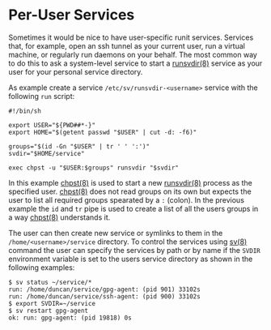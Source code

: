 # Per-User Services

Sometimes it would be nice to have user-specific runit services. Services that,
for example, open an ssh tunnel as your current user, run a virtual machine, or
regularly run daemons on your behalf. The most common way to do this to ask a
system-level service to start a
[runsvdir(8)](https://man.voidlinux.org/runsvdir.8) service as your user for
your personal service directory.

As example create a service `/etc/sv/runsvdir-<username>` service with the
following `run` script:

```
#!/bin/sh

export USER="${PWD##*-}"
export HOME="$(getent passwd "$USER" | cut -d: -f6)"

groups="$(id -Gn "$USER" | tr ' ' ':')"
svdir="$HOME/service"

exec chpst -u "$USER:$groups" runsvdir "$svdir"
```

In this example [chpst(8)](https://man.voidlinux.org/chpst.8) is used to start a
new [runsvdir(8)](https://man.voidlinux.org/runsvdir.8) process as the specified
user. [chpst(8)](https://man.voidlinux.org/chpst.8) does not read groups on its
own but expects the user to list all required groups spearated by a `:` (colon).
In the previous example the `id` and `tr` pipe is used to create a list of all
the users groups in a way [chpst(8)](https://man.voidlinux.org/chpst.8)
understands it.

The user can then create new service or symlinks to them in the
`/home/<username>/service` directory. To control the services using
[sv(8)](https://man.voidlinux.org/sv.8) command the user can specify the
services by path or by name if the `SVDIR` environment variable is set to the
users service directory as shown in the following examples:

```
$ sv status ~/service/*
run: /home/duncan/service/gpg-agent: (pid 901) 33102s
run: /home/duncan/service/ssh-agent: (pid 900) 33102s
$ export SVDIR=~/service
$ sv restart gpg-agent
ok: run: gpg-agent: (pid 19818) 0s
```
